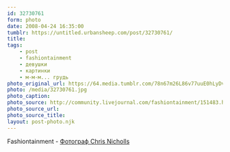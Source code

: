 ```yaml
---
id: 32730761
form: photo
date: 2008-04-24 16:35:00
tumblr: https://untitled.urbansheep.com/post/32730761/
title:
tags:
    - post
    - fashiontainment
    - девушки
    - картинки
    - м-м-м... грудь
photo_original_url: https://64.media.tumblr.com/78n67m26L86v77uuE0hLyDvW_400.jpg
photo: /media/32730761.jpg
photo_caption: 
photo_source: http://community.livejournal.com/fashiontainment/151483.html
photo_source_url:
photo_source_title:
layout: post-photo.njk
---
```


<p>Fashiontainment - <a href="http://community.livejournal.com/fashiontainment/151483.html">Фотограф Chris Nicholls</a></p>
